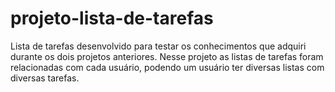 # projeto-lista-de-tarefas
Lista de tarefas desenvolvido para testar os conhecimentos que adquiri durante os dois projetos anteriores. Nesse projeto as listas de tarefas foram relacionadas com cada usuário, podendo um usuário ter diversas listas com diversas tarefas.
